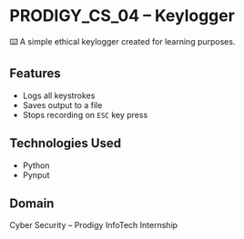 # PRODIGY_CS_04 – Keylogger

⌨️ A simple ethical keylogger created for learning purposes.

## Features
- Logs all keystrokes
- Saves output to a file
- Stops recording on `ESC` key press

## Technologies Used
- Python
- Pynput

## Domain
Cyber Security – Prodigy InfoTech Internship
